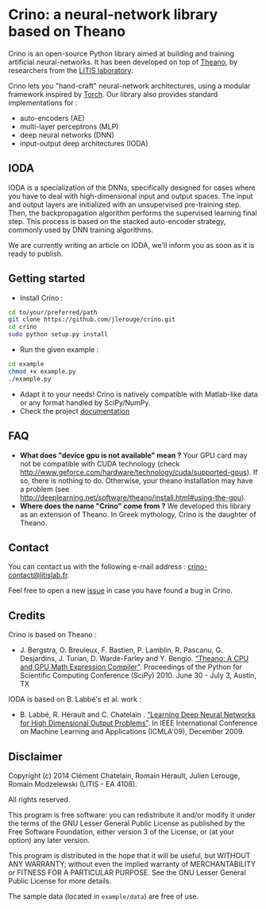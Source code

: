 # Crino: a neural-network library based on Theano

Crino is an open-source Python library aimed at building and training artificial neural-networks. It has been developed on top of [Theano](http://deeplearning.net/software/theano/), by researchers from the [LITIS laboratory](http://www.litislab.eu).

Crino lets you "hand-craft" neural-network architectures, using a modular framework inspired by [Torch](http://torch5.sourceforge.net/manual/nn/). Our library also provides standard implementations for :
* auto-encoders (AE)
* multi-layer perceptrons (MLP)
* deep neural networks (DNN)
* input-output deep architectures (IODA)

## IODA
IODA is a specialization of the DNNs, specifically designed for cases where you have to deal with high-dimensional input and output spaces. The input and output layers are initialized with an unsupervised pre-training step. Then, the backpropagation algorithm performs the supervised learning final step. This process is based on the stacked auto-encoder strategy, commonly used by DNN training algorithms.

We are currently writing an article on IODA, we'll inform you as soon as it is ready to publish.

## Getting started
* Install Crino :
```bash
cd to/your/preferred/path
git clone https://github.com/jlerouge/crino.git
cd crino
sudo python setup.py install
```

* Run the given example :
```bash
cd example
chmod +x example.py
./example.py
```
* Adapt it to your needs! Crino is natively compatible with Matlab-like data or any format handled by SciPy/NumPy.
* Check the project [documentation](http://jlerouge.github.io/crino/doc)

## FAQ
* **What does "device gpu is not available" mean ?**
    Your GPU card may not be compatible with CUDA technology (check http://www.geforce.com/hardware/technology/cuda/supported-gpus). If so, there is nothing to do. Otherwise, your theano installation may have a  problem (see http://deeplearning.net/software/theano/install.html#using-the-gpu).
* **Where does the name "Crino" come from ?**
    We developed this library as an extension of Theano. In Greek mythology, Crino is the daughter of Theano.

## Contact
You can contact us with the following e-mail address : crino-contact@litislab.fr.

Feel free to open a new [issue](https://github.com/jlerouge/crino/issues) in case you have found a bug in Crino.

## Credits
Crino is based on Theano :
* J. Bergstra, O. Breuleux, F. Bastien, P. Lamblin, R. Pascanu, G. Desjardins, J. Turian, D. Warde-Farley and Y. Bengio. [“Theano: A CPU and GPU Math Expression Compiler”](http://www.iro.umontreal.ca/~lisa/pointeurs/theano_scipy2010.pdf). Proceedings of the Python for Scientific Computing Conference (SciPy) 2010. June 30 - July 3, Austin, TX

IODA is based on B. Labbé's et al. work :
* B. Labbé, R. Hérault and C. Chatelain . [“Learning Deep Neural Networks for High Dimensional Output Problems”](http://hal.archives-ouvertes.fr/docs/00/43/87/14/PDF/icmla09.pdf). In IEEE International Conference on Machine Learning and Applications (ICMLA'09), December 2009.


## Disclaimer
Copyright (c) 2014 Clément Chatelain, Romain Hérault, Julien Lerouge, Romain Modzelewski (LITIS - EA 4108).

All rights reserved.

This program is free software: you can redistribute it and/or modify
it under the terms of the GNU Lesser General Public License as published 
by the Free Software Foundation, either version 3 of the License, or
(at your option) any later version.

This program is distributed in the hope that it will be useful,
but WITHOUT ANY WARRANTY; without even the implied warranty of
MERCHANTABILITY or FITNESS FOR A PARTICULAR PURPOSE. See the
GNU Lesser General Public License for more details.

The sample data (located in `example/data`) are free of use.

